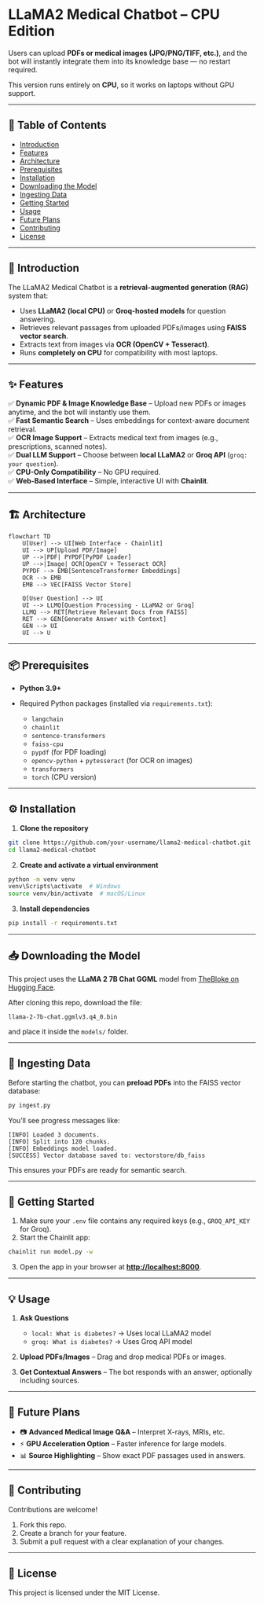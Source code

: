 # LLaMA2 Medical Chatbot – CPU Edition

Users can upload **PDFs or medical images (JPG/PNG/TIFF, etc.)**, and the bot will instantly integrate them into its knowledge base — no restart required.

This version runs entirely on **CPU**, so it works on laptops without GPU support.

---

## 📑 Table of Contents

* [Introduction](#introduction)
* [Features](#features)
* [Architecture](#architecture)
* [Prerequisites](#prerequisites)
* [Installation](#installation)
* [Downloading the Model](#downloading-the-model)
* [Ingesting Data](#ingesting-data)
* [Getting Started](#getting-started)
* [Usage](#usage)
* [Future Plans](#future-plans)
* [Contributing](#contributing)
* [License](#license)

---

## 📌 Introduction

The LLaMA2 Medical Chatbot is a **retrieval-augmented generation (RAG)** system that:

* Uses **LLaMA2 (local CPU)** or **Groq-hosted models** for question answering.
* Retrieves relevant passages from uploaded PDFs/images using **FAISS vector search**.
* Extracts text from images via **OCR (OpenCV + Tesseract)**.
* Runs **completely on CPU** for compatibility with most laptops.

---

## ✨ Features

✅ **Dynamic PDF & Image Knowledge Base** – Upload new PDFs or images anytime, and the bot will instantly use them.  
✅ **Fast Semantic Search** – Uses embeddings for context-aware document retrieval.  
✅ **OCR Image Support** – Extracts medical text from images (e.g., prescriptions, scanned notes).  
✅ **Dual LLM Support** – Choose between **local LLaMA2** or **Groq API** (`groq: your question`).  
✅ **CPU-Only Compatibility** – No GPU required.  
✅ **Web-Based Interface** – Simple, interactive UI with **Chainlit**.

---

## 🏗 Architecture

```mermaid
flowchart TD
    U[User] --> UI[Web Interface - Chainlit]
    UI --> UP[Upload PDF/Image]
    UP -->|PDF| PYPDF[PyPDF Loader]
    UP -->|Image| OCR[OpenCV + Tesseract OCR]
    PYPDF --> EMB[SentenceTransformer Embeddings]
    OCR --> EMB
    EMB --> VEC[FAISS Vector Store]

    Q[User Question] --> UI
    UI --> LLMQ[Question Processing - LLaMA2 or Groq]
    LLMQ --> RET[Retrieve Relevant Docs from FAISS]
    RET --> GEN[Generate Answer with Context]
    GEN --> UI
    UI --> U
````

---

## 📦 Prerequisites

* **Python 3.9+**
* Required Python packages (installed via `requirements.txt`):

  * `langchain`
  * `chainlit`
  * `sentence-transformers`
  * `faiss-cpu`
  * `pypdf` (for PDF loading)
  * `opencv-python` + `pytesseract` (for OCR on images)
  * `transformers`
  * `torch` (CPU version)

---

## ⚙️ Installation

1. **Clone the repository**

```bash
git clone https://github.com/your-username/llama2-medical-chatbot.git
cd llama2-medical-chatbot
```

2. **Create and activate a virtual environment**

```bash
python -m venv venv
venv\Scripts\activate  # Windows
source venv/bin/activate  # macOS/Linux
```

3. **Install dependencies**

```bash
pip install -r requirements.txt
```

---

## 📥 Downloading the Model

This project uses the **LLaMA 2 7B Chat GGML** model from [TheBloke on Hugging Face](https://huggingface.co/TheBloke/Llama-2-7B-Chat-GGML).

After cloning this repo, download the file:

```
llama-2-7b-chat.ggmlv3.q4_0.bin
```

and place it inside the `models/` folder.

---

## 📂 Ingesting Data

Before starting the chatbot, you can **preload PDFs** into the FAISS vector database:

```bash
py ingest.py
```

You’ll see progress messages like:

```
[INFO] Loaded 3 documents.
[INFO] Split into 120 chunks.
[INFO] Embeddings model loaded.
[SUCCESS] Vector database saved to: vectorstore/db_faiss
```

This ensures your PDFs are ready for semantic search.

---

## 🚀 Getting Started

1. Make sure your `.env` file contains any required keys (e.g., `GROQ_API_KEY` for Groq).
2. Start the Chainlit app:

```bash
chainlit run model.py -w
```

3. Open the app in your browser at **[http://localhost:8000](http://localhost:8000)**.

---

## 💡 Usage

1. **Ask Questions**

   * `local: What is diabetes?` → Uses local LLaMA2 model
   * `groq: What is diabetes?` → Uses Groq API model

2. **Upload PDFs/Images** – Drag and drop medical PDFs or images.

3. **Get Contextual Answers** – The bot responds with an answer, optionally including sources.

---

## 🔮 Future Plans

* 📷 **Advanced Medical Image Q\&A** – Interpret X-rays, MRIs, etc.
* ⚡ **GPU Acceleration Option** – Faster inference for large models.
* 📊 **Source Highlighting** – Show exact PDF passages used in answers.

---

## 🤝 Contributing

Contributions are welcome!

1. Fork this repo.
2. Create a branch for your feature.
3. Submit a pull request with a clear explanation of your changes.

---

## 📜 License

This project is licensed under the MIT License.